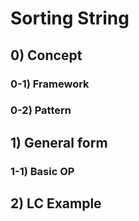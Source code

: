 # Sorting String

## 0) Concept  

### 0-1) Framework

### 0-2) Pattern

## 1) General form

### 1-1) Basic OP

## 2) LC Example

